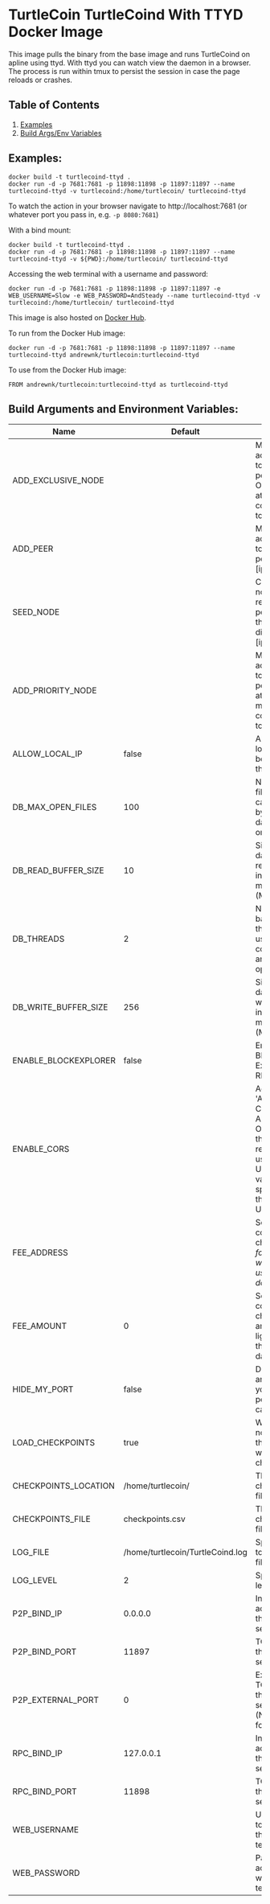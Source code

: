 # TurtleCoin TurtleCoind With TTYD Docker Image

This image pulls the binary from the base image and runs TurtleCoind on apline using ttyd. With ttyd you can watch view the daemon in a browser. The process is run within tmux to persist the session in case the page reloads or crashes.

## Table of Contents
1. [Examples](#examples)
2. [Build Args/Env Variables](#build-arguments-and-environment-variables)

## Examples:
```
docker build -t turtlecoind-ttyd .
docker run -d -p 7681:7681 -p 11898:11898 -p 11897:11897 --name turtlecoind-ttyd -v turtlecoind:/home/turtlecoin/ turtlecoind-ttyd
```

To watch the action in your browser navigate to http://localhost:7681 (or whatever port you pass in, e.g. ```-p 8080:7681```)

With a bind mount:

```
docker build -t turtlecoind-ttyd .
docker run -d -p 7681:7681 -p 11898:11898 -p 11897:11897 --name turtlecoind-ttyd -v ${PWD}:/home/turtlecoin/ turtlecoind-ttyd
```

Accessing the web terminal with a username and password:
```
docker run -d -p 7681:7681 -p 11898:11898 -p 11897:11897 -e WEB_USERNAME=Slow -e WEB_PASSWORD=AndSteady --name turtlecoind-ttyd -v turtlecoind:/home/turtlecoin/ turtlecoind-ttyd
```

This image is also hosted on [Docker Hub](https://cloud.docker.com/u/andrewnk/repository/docker/andrewnk/turtlecoin).

To run from the Docker Hub image:

```
docker run -d -p 7681:7681 -p 11898:11898 -p 11897:11897 --name turtlecoind-ttyd andrewnk/turtlecoin:turtlecoind-ttyd
```

To use from the Docker Hub image:

```
FROM andrewnk/turtlecoin:turtlecoind-ttyd as turtlecoind-ttyd
```

## Build Arguments and Environment Variables:

| Name | Default | Function |
| --- | --- | --- |
| ADD_EXCLUSIVE_NODE | | Manually add a peer to the local peer list ONLY attempt connections to it [ip:port] |
| ADD_PEER | | Manually add a peer to the local peer list [ip:port] |
| SEED_NODE | | Connect to a node to retrieve the peer list and then disconnect [ip:port] |
| ADD_PRIORITY_NODE | | Manually add a peer to the local peer list and attempt to maintain a connection to it [ip:port] |
| ALLOW_LOCAL_IP | false | Allow the local IP to be added to the peer list |
| DB_MAX_OPEN_FILES | 100 | Number of files that can be used by the database at one time |
| DB_READ_BUFFER_SIZE | 10 | Size of the database read cache in megabytes (MB) |
| DB_THREADS | 2 | Number of background threads used for compaction and flush operations |
| DB_WRITE_BUFFER_SIZE | 256 | Size of the database write buffer in megabytes (MB) |
| ENABLE_BLOCKEXPLORER | false | Enable the Blockchain Explorer RPC |
| ENABLE_CORS | | Adds header 'Access-Control-Allow-Origin' to the RPC responses using the <domain>. Uses the value specified as the domain. Use * for all |
| FEE_ADDRESS | | Sets the convenience charge <address> for light wallets that use the daemon |
| FEE_AMOUNT | 0 | Sets the convenience charge amount for light wallets that use the daemon |
| HIDE_MY_PORT | false | Do not announce yourself as a peerlist candidate |
| LOAD_CHECKPOINTS | true | Whether or not to load the daemon with checkpoints |
| CHECKPOINTS_LOCATION | /home/turtlecoin/ | The checkpoints file location |
| CHECKPOINTS_FILE | checkpoints.csv | The checkpoints file name |
| LOG_FILE | /home/turtlecoin/TurtleCoind.log | Specify the <path> to the log file |
| LOG_LEVEL | 2 | Specify log level |
| P2P_BIND_IP | 0.0.0.0 | Interface IP address for the P2P service |
| P2P_BIND_PORT | 11897 | TCP port for the P2P service |
| P2P_EXTERNAL_PORT | 0 | External TCP port for the P2P service (NAT port forward) |
| RPC_BIND_IP | 127.0.0.1 | Interface IP address for the RPC service |
| RPC_BIND_PORT | 11898 | TCP port for the RPC service |
| WEB_USERNAME |  | Username to access the web terminal |
| WEB_PASSWORD |  | Password to access the web terminal |
